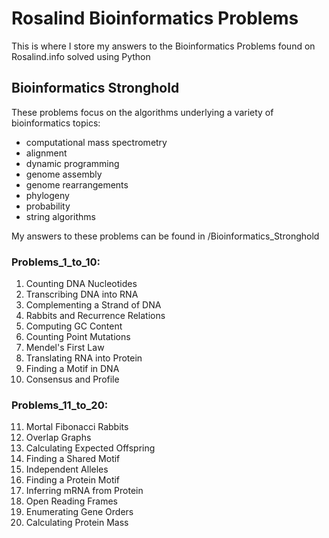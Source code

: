 # Rosalind Bioinformatics Problems

This is where I store my answers to the Bioinformatics Problems found on Rosalind.info solved using Python

## Bioinformatics Stronghold
These problems focus on the algorithms underlying a variety of bioinformatics topics:
- computational mass spectrometry
- alignment 
- dynamic programming
- genome assembly
- genome rearrangements
- phylogeny
- probability
- string algorithms

My answers to these problems can be found in /Bioinformatics_Stronghold
### Problems_1_to_10:
1. Counting DNA Nucleotides
2. Transcribing DNA into RNA
3. Complementing a Strand of DNA
4. Rabbits and Recurrence Relations
5. Computing GC Content
6. Counting Point Mutations
7. Mendel's First Law
8. Translating RNA into Protein
9. Finding a Motif in DNA
10. Consensus and Profile

### Problems_11_to_20:
11. Mortal Fibonacci Rabbits
12. Overlap Graphs
13. Calculating Expected Offspring
14. Finding a Shared Motif
15. Independent Alleles
16. Finding a Protein Motif
17. Inferring mRNA from Protein
18. Open Reading Frames
19. Enumerating Gene Orders
20. Calculating Protein Mass
